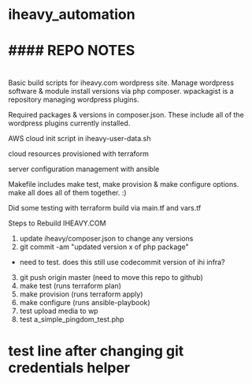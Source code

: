 # iheavy_automation
# 
# #### REPO NOTES ####
#
Basic build scripts for iheavy.com wordpress site.
Manage wordpress software & module install versions via php composer.
wpackagist is a repository managing wordpress plugins.


Required packages & versions in composer.json.  These include all of
the wordpress plugins currently installed.

AWS cloud init script in iheavy-user-data.sh



cloud resources provisioned with terraform

server configuration management with ansible

Makefile includes make test, make provision & make configure
options.  make all does all of them together.  :)

Did some testing with terraform build via main.tf and vars.tf


Steps to Rebuild IHEAVY.COM

1. update iheavy/composer.json to change any versions
2. git commit -am "updated version x of php package"
- need to test.  does this still use codecommit version of ihi infra?
3. git push origin master (need to move this repo to github)
4. make test (runs terraform plan)
5. make provision (runs terraform apply)
6. make configure (runs ansible-playbook)
7. test upload media to wp
8. test a_simple_pingdom_test.php



# test line after changing git credentials helper
